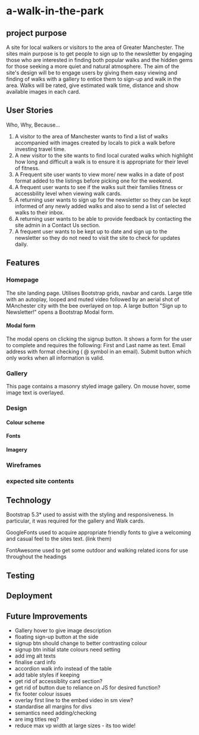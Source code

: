 ﻿# a-walk-in-the-park

## project purpose
 A site for local walkers or visitors to the area of Greater Manchester. The sites main purpose is to get people to sign up to the newsletter by engaging those who are interested in finding both popular walks and the hidden gems for those seeking a more quiet and natural atmosphere. The aim of the site's design will be to engage users by giving them easy viewing and finding of walks with a gallery to entice them to sign-up and walk in the area. Walks will be rated, give estimated walk time, distance and show available images in each card.
## User Stories
Who, Why, Because...

1. A visitor to the area of Manchester wants to find a list of walks accompanied with images created by locals to pick a walk before investing travel time.
2. A new visitor to the site wants to find local curated walks which highlight how long and difficult a walk is to ensure it is appropriate for their level of fitness.
3. A Frequent site user wants to view more/ new walks in a date of post format added to the listings before picking one for the weekend.  
4. A frequent user wants to see if the walks suit their families fitness or accessbility level when viewing walk cards.
5. A returning user wants to sign up for the newsletter so they can be kept informed of any newly added walks and also to send a list of selected walks to their inbox.
6. A returning user wants to be able to provide feedback by contacting the site admin in a Contact Us section.
7. A frequent user wants to be kept up to date and sign up to the newsletter so they do not need to visit the site to check for updates daily.
## Features
### Homepage
 The site landing page. Utilises Bootstrap grids, navbar and cards. Large title with an autoplay, looped and muted video followed by an aerial shot of MAnchester city with the bee overlayed on top. A large button "Sign up to Newsletter!" opens a Bootstrap Modal form.
 #### Modal form
 The modal opens on clicking the signup button. It shows a form for the user to complete and requires the following: First and Last name as text. Email address with format checking ( @ symbol in an email). Submit button which only works when all information is valid.
 ### Gallery 
 This page contains a masonry styled image gallery. On mouse hover, some image text is overlayed.
### Design
#### Colour scheme
#### Fonts
#### Imagery
### Wireframes
### expected site contents

## Technology
Bootstrap 5.3* used to assist with the styling and responsiveness. In particular, it was required for the gallery and Walk cards.

GoogleFonts used to acquire appropriate friendly fonts to give a welcoming and casual feel to the sites text. (link them)

FontAwesome used to get some outdoor and walking related icons for use throughout the headings 
## Testing

## Deployment

## Future Improvements

* Gallery hover to give image description
* floating sign-up button at the side
* signup btn should change to better contrasting colour
* signup btn initial state colours need setting
* add img alt texts
* finalise card info
* accordion walk info instead of the table
* add table styles if keeping
* get rid of accessiblity card section?
* get rid of button due to reliance on JS for desired function?
* fix footer colour issues
* overlay first line to the embed video in sm view?
* standardise all margins for divs
* semantics need adding/checking
* are img titles req?
* reduce max vp width at large sizes - its too wide!



